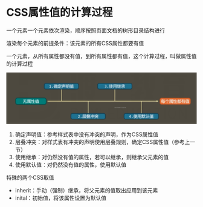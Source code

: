 <!--
 * @Author: KESHAOYE
 * @Date: 2023-03-27 15:24:01
-->
# CSS属性值的计算过程

一个元素一个元素依次渲染，顺序按照页面文档的树形目录结构进行

渲染每个元素的前提条件：该元素的所有CSS属性都要有值

一个元素，从所有属性都没有值，到所有属性都有值，这个计算过程，叫做属性值的计算过程

<img src='../../picture/css属性值计算过程.png'>

1. 确定声明值：参考样式表中没有冲突的声明，作为CSS属性值
2. 层叠冲突：对样式表有冲突的声明使用层叠规则，确定CSS属性值（参考上一节）
3. 使用继承：对仍然没有值的属性，若可以继承，则继承父元素的值
4. 使用默认值：对仍然没有值的属性，使用默认值

特殊的两个CSS取值

- inherit：手动（强制）继承，将父元素的值取出应用到该元素
- inital：初始值，将该属性设置为默认值